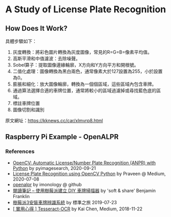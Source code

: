 # A Study of License Plate Recognition

## How Does It Work?

具體步驟如下：
1. 灰度轉換：將彩色圖片轉換為灰度圖像，常見的R=G=B=像素平均值。
2. 高斯平滑和中值濾波：去除噪聲。
3. Sobel算子：提取圖像邊緣輪廓，X方向和Y方向平方和開根號。
4. 二值化處理：圖像轉換為黑白兩色，通常像素大於127設置為255，小於設置為0。
5. 膨脹和細化：放大圖像輪廓，轉換為一個個區域，這些區域內包含車牌。
6. 通過算法選擇合適的車牌位置，通常將較小的區域過濾掉或尋找藍色底的區域。
7. 標註車牌位置
8. 圖像切割和識別

原文網址：https://kknews.cc/car/xlmvrp8.html


## Raspberry Pi Example - OpenALPR

### References
- [OpenCV: Automatic License/Number Plate Recognition (ANPR) with Python](https://www.pyimagesearch.com/2020/09/21/opencv-automatic-license-number-plate-recognition-anpr-with-python/) by pyimagesearch, 2020-09-21
- [License Plate Recognition using OpenCV Python](https://medium.com/programming-fever/license-plate-recognition-using-opencv-python-7611f85cdd6c) by Praveen @ Medium, 2020-07-08
- [openalpr](https://github.com/imonology/ImonCloud-Doc/wiki/openalpr) by imonology @ github
- [閱讀筆記 – 使用樹莓派建立 DIY 車牌掃描器](https://softnshare.com/note-diy-license-plate-scanner-built-with-a-raspberry-pi/) by 'soft & share' Benjamin Franklin 
- [樹莓派3安裝車牌辨識系統](https://mrsitdownplz.pixnet.net/blog/post/404112983-%e6%a8%b9%e8%8e%93%e6%b4%be3%e5%ae%89%e8%a3%9d%e8%bb%8a%e7%89%8c%e8%be%a8%e8%ad%98%e7%b3%bb%e7%b5%b1) by  標準之旅 2019-07-23
- [[ 實用心得 ] Tesseract-OCR](https://medium.com/@b98606021/%E5%AF%A6%E7%94%A8%E5%BF%83%E5%BE%97-tesseract-ocr-eef4fcd425f0) by Kai Chen, Medium, 2018-11-22



